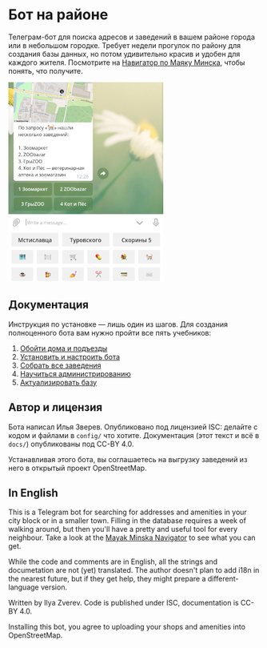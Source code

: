 # Бот на районе

Телеграм-бот для поиска адресов и заведений в вашем районе города или
в небольшом городке. Требует недели прогулок по району для создания
базы данных, но потом удивительно красив и удобен для каждого жителя.
Посмотрите на [Навигатор по Маяку Минска](https://t.me/mayak_nav_bot),
чтобы понять, что получите.

![Как выглядит бот](docs/raybot_start.jpg)

## Документация

Инструкция по установке — лишь один из шагов. Для создания полноценного
бота вам нужно пройти все пять учебников:

1. [Обойти дома и подъезды](docs/1-addresses.md)
2. [Установить и настроить бота](docs/2-install.md)
3. [Собрать все заведения](docs/3-poi.md)
4. [Научиться администрированию](docs/4-usage.md)
5. [Актуализировать базу](docs/5-updates.md)

## Автор и лицензия

Бота написал Илья Зверев. Опубликовано под лицензией ISC: делайте
с кодом и файлами в `config/` что хотите. Документация (этот текст и всё
в `docs/`) опубликованы под CC-BY 4.0.

Устанавливая этого бота, вы соглашаетесь на выгрузку заведений из него
в открытый проект OpenStreetMap.

## In English

This is a Telegram bot for searching for addresses and amenities
in your city block or in a smaller town. Filling in the database requires
a week of walking around, but then you'll have a pretty and useful tool
for every neighbour. Take a look at the
[Mayak Minska Navigator](https://t.me/mayak_nav_bot) to see what you can get.

While the code and comments are in English, all the strings and documetation
are not (yet) translated. The author doesn't plan to add i18n in the nearest
future, but if they get help, they might prepare a different-language
version.

Written by Ilya Zverev. Code is published under ISC, documentation is CC-BY 4.0.

Installing this bot, you agree to uploading your shops and amenities into
OpenStreetMap.
